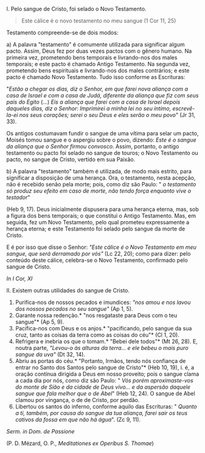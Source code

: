 
I.  Pelo sangue de Cristo, foi selado o Novo Testamento. 

> Este cálice é o novo testamento no meu sangue (1 Cor 11, 25)

Testamento compreende-se de dois modos:

a\) A palavra "testamento" é comumente utilizada para significar algum pacto. Assim, Deus fez por duas vezes pactos com o gênero humano. Na primeira vez, prometendo bens temporais e livrando-nos dos males temporais; e este pacto é chamado Antigo Testamento. Na segunda vez, prometendo bens espirituais e livrando-nos dos males contrários; e este pacto é chamado Novo Testamento. Tudo isso conforme as Escrituras:

"*Estão a chegar os dias, diz o Senhor, em que farei nova aliança com a casa de Israel e com a casa de Judá, diferente da aliança que fiz com seus pais do Egito* (...) *Eis a aliança que farei com a casa de Israel depois daqueles dias, diz o Senhor: Imprimirei a minha lei no seu íntimo, escrevê-la-ei nos seus corações; serei o seu Deus e eles serão o meu povo*" (Jr 31, 33).

Os antigos costumavam fundir o sangue de uma vítima para selar um pacto, Moisés tomou sangue e o aspergiu sobre o povo, dizendo: *Este é o sangue da aliança que o Senhor firmou convosco*. Assim, portanto, o antigo testamento ou pacto foi selado no sangue de touros; o Novo Testamento ou pacto, no sangue de Cristo, vertido em sua Paixão.

b\) A palavra "testamento" também é utilizada, de modo mais estrito, para significar a disposição de uma herança. Ora, o testamento, nesta acepção, não é recebido senão pela morte; pois, como diz são Paulo: " *o testamento só produz seu efeito em caso de morte, não tendo força enquanto vive o testador*"

(Heb 9, 17). Deus inicialmente dispusera para uma herança eterna, mas, sob a figura dos bens temporais; o que constitui o Antigo Testamento. Mas, em seguida, fez um Novo Testamento, pelo qual prometeu expressamente a herança eterna; e este Testamento foi selado pelo sangue da morte de Cristo.

E é por isso que disse o Senhor: *"Este cálice é o Novo Testamento em meu sangue, que será derramado por vós"* (Lc 22, 20); como para dizer: pelo conteúdo deste cálice, celebra-se o Novo Testamento, confirmado pelo sangue de Cristo.

*In I Cor, XI*

II.  Existem outras utilidades do sangue de Cristo.

1. Purifica-nos de nossos pecados e imundices: *"nos amou e nos lavou dos nossos pecados no seu sangue"* (Ap 1, 5).
2. Garante nossa redenção.* "nos resgataste para Deus com o teu sangue"* (Ap 5, 9).
3. Pacifica-nos com Deus e os anjos.* "pacificando, pelo sangue da sua cruz, tanto as coisas da terra como as coisas do céu"* (Cl 1, 20).
4. Refrigera e inebria os que o tomam.* "Bebei dele todos"* (Mt 26, 28). E, noutra parte, *"Levou-o às alturas da terra... e ele bebeu o mais puro sangue da uva"* (Dt 32, 14).
5. Abriu as portas do céu.* "Portanto, Irmãos, tendo nós confiança de entrar no Santo dos Santos pelo sangue de Cristo"* (Heb 10, 19), i. é, a oração contínua dirigida a Deus em nosso proveito; pois o sangue clama a cada dia por nós, como diz são Paulo: " *Vós porém aproximaste-vos do monte de Sião e da cidade de Deus vivo... e da aspersão daquele sangue que fala melhor que o de Abel*" (Heb 12, 24). O sangue de Abel clamou por vingança, o de de Cristo, por perdão.
6. Libertou os santos do inferno, conforme aquilo das Escrituras: " *Quanto a ti, também, por causa do sangue da tua aliança, farei sair os teus cativos da fossa em que não há água*". (Zc 9, 11).

*Serm. in Dom. de Passione*

(P. D. Mézard, O. P., *Meditationes ex Operibus S. Thomae*)

